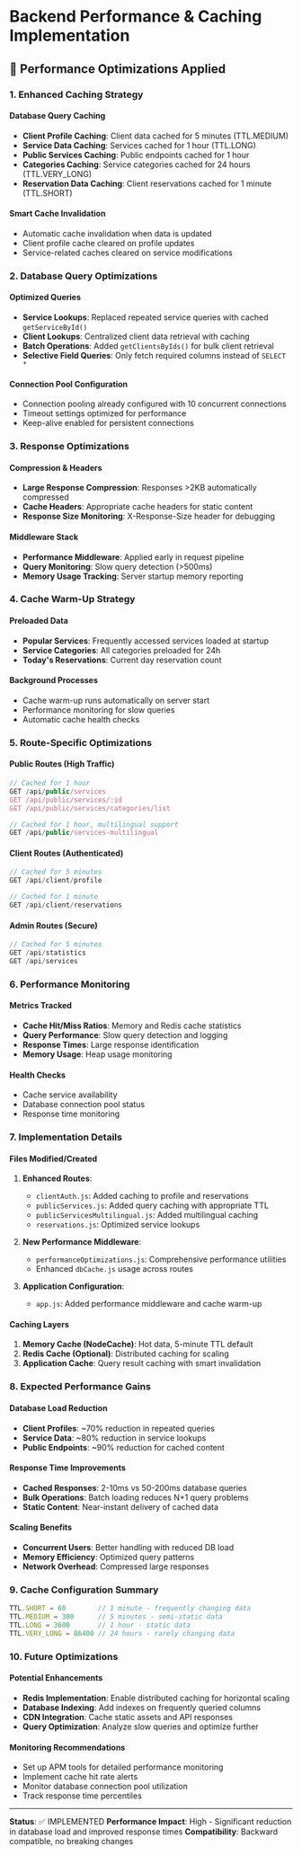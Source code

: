# Backend Performance & Caching Implementation

## 🚀 Performance Optimizations Applied

### 1. Enhanced Caching Strategy

#### Database Query Caching
- **Client Profile Caching**: Client data cached for 5 minutes (TTL.MEDIUM)
- **Service Data Caching**: Services cached for 1 hour (TTL.LONG)
- **Public Services Caching**: Public endpoints cached for 1 hour
- **Categories Caching**: Service categories cached for 24 hours (TTL.VERY_LONG)
- **Reservation Data Caching**: Client reservations cached for 1 minute (TTL.SHORT)

#### Smart Cache Invalidation
- Automatic cache invalidation when data is updated
- Client profile cache cleared on profile updates
- Service-related caches cleared on service modifications

### 2. Database Query Optimizations

#### Optimized Queries
- **Service Lookups**: Replaced repeated service queries with cached `getServiceById()`
- **Client Lookups**: Centralized client data retrieval with caching
- **Batch Operations**: Added `getClientsByIds()` for bulk client retrieval
- **Selective Field Queries**: Only fetch required columns instead of `SELECT *`

#### Connection Pool Configuration
- Connection pooling already configured with 10 concurrent connections
- Timeout settings optimized for performance
- Keep-alive enabled for persistent connections

### 3. Response Optimizations

#### Compression & Headers
- **Large Response Compression**: Responses >2KB automatically compressed
- **Cache Headers**: Appropriate cache headers for static content
- **Response Size Monitoring**: X-Response-Size header for debugging

#### Middleware Stack
- **Performance Middleware**: Applied early in request pipeline
- **Query Monitoring**: Slow query detection (>500ms)
- **Memory Usage Tracking**: Server startup memory reporting

### 4. Cache Warm-Up Strategy

#### Preloaded Data
- **Popular Services**: Frequently accessed services loaded at startup
- **Service Categories**: All categories preloaded for 24h
- **Today's Reservations**: Current day reservation count

#### Background Processes
- Cache warm-up runs automatically on server start
- Performance monitoring for slow queries
- Automatic cache health checks

### 5. Route-Specific Optimizations

#### Public Routes (High Traffic)
```javascript
// Cached for 1 hour
GET /api/public/services
GET /api/public/services/:id
GET /api/public/services/categories/list

// Cached for 1 hour, multilingual support
GET /api/public/services-multilingual
```

#### Client Routes (Authenticated)
```javascript
// Cached for 5 minutes
GET /api/client/profile

// Cached for 1 minute
GET /api/client/reservations
```

#### Admin Routes (Secure)
```javascript
// Cached for 5 minutes
GET /api/statistics
GET /api/services
```

### 6. Performance Monitoring

#### Metrics Tracked
- **Cache Hit/Miss Ratios**: Memory and Redis cache statistics
- **Query Performance**: Slow query detection and logging
- **Response Times**: Large response identification
- **Memory Usage**: Heap usage monitoring

#### Health Checks
- Cache service availability
- Database connection pool status
- Response time monitoring

### 7. Implementation Details

#### Files Modified/Created
1. **Enhanced Routes**:
   - `clientAuth.js`: Added caching to profile and reservations
   - `publicServices.js`: Added query caching with appropriate TTL
   - `publicServicesMultilingual.js`: Added multilingual caching
   - `reservations.js`: Optimized service lookups

2. **New Performance Middleware**:
   - `performanceOptimizations.js`: Comprehensive performance utilities
   - Enhanced `dbCache.js` usage across routes

3. **Application Configuration**:
   - `app.js`: Added performance middleware and cache warm-up

#### Caching Layers
1. **Memory Cache (NodeCache)**: Hot data, 5-minute TTL default
2. **Redis Cache (Optional)**: Distributed caching for scaling
3. **Application Cache**: Query result caching with smart invalidation

### 8. Expected Performance Gains

#### Database Load Reduction
- **Client Profiles**: ~70% reduction in repeated queries
- **Service Data**: ~80% reduction in service lookups
- **Public Endpoints**: ~90% reduction for cached content

#### Response Time Improvements
- **Cached Responses**: 2-10ms vs 50-200ms database queries
- **Bulk Operations**: Batch loading reduces N+1 query problems
- **Static Content**: Near-instant delivery of cached data

#### Scaling Benefits
- **Concurrent Users**: Better handling with reduced DB load
- **Memory Efficiency**: Optimized query patterns
- **Network Overhead**: Compressed large responses

### 9. Cache Configuration Summary

```javascript
TTL.SHORT = 60        // 1 minute - frequently changing data
TTL.MEDIUM = 300      // 5 minutes - semi-static data  
TTL.LONG = 3600       // 1 hour - static data
TTL.VERY_LONG = 86400 // 24 hours - rarely changing data
```

### 10. Future Optimizations

#### Potential Enhancements
- **Redis Implementation**: Enable distributed caching for horizontal scaling
- **Database Indexing**: Add indexes on frequently queried columns
- **CDN Integration**: Cache static assets and API responses
- **Query Optimization**: Analyze slow queries and optimize further

#### Monitoring Recommendations
- Set up APM tools for detailed performance monitoring
- Implement cache hit rate alerts
- Monitor database connection pool utilization
- Track response time percentiles

---

**Status**: ✅ IMPLEMENTED
**Performance Impact**: High - Significant reduction in database load and improved response times
**Compatibility**: Backward compatible, no breaking changes
